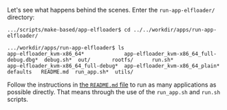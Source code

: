 Let's see what happens behind the scenes.
Enter the `run-app-elfloader/` directory:

```console
.../scripts/make-based/app-elfloader$ cd ../../workdir/apps/run-app-elfloader/

.../workdir/apps/run-app-elfloader$ ls
app-elfloader_kvm-x86_64*             app-elfloader_kvm-x86_64_full-debug.dbg*  debug.sh*  out/       rootfs/      run.sh*
app-elfloader_kvm-x86_64_full-debug*  app-elfloader_kvm-x86_64_plain*           defaults   README.md  run_app.sh*  utils/
```

Follow the instructions in [the `README.md` file](https://github.com/unikraft/run-app-elfloader/blob/master/README.md) to run as many applications as possible directly.
That means through the use of the `run_app.sh` and `run.sh` scripts.
